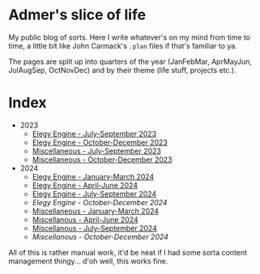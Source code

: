 
# Admer's slice of life

My public blog of sorts. Here I write whatever's on my mind from time to time, a little bit like John Carmack's `.plan` files if that's familiar to ya.

The pages are split up into quarters of the year (JanFebMar, AprMayJun, JulAugSep, OctNovDec) and by their theme (life stuff, projects etc.).

# Index

* 2023
	* [Elegy Engine - July-September 2023](pages/2023-q3-elegy.md)
	* [Elegy Engine - October-December 2023](pages/2023-q4-elegy.md)
	* [Miscellaneous - July-September 2023](pages/2023-q3-misc.md)
	* [Miscellaneous - October-December 2023](pages/2023-q4-misc.md)
* 2024
	* [Elegy Engine - January-March 2024](pages/2024-q1-elegy.md)
	* [Elegy Engine - April-June 2024](pages/2024-q2-elegy.md)
	* [Elegy Engine - July-September 2024](pages/2024-q3-elegy.md)
	* *Elegy Engine - October-December 2024*
	* [Miscellaneous - January-March 2024](pages/2024-q1-misc.md)
	* [Miscellanous - April-June 2024](pages/2024-q2-misc.md)
	* [Miscellanous - July-September 2024](pages/2024-q3-misc.md)
	* *Miscellanous - October-December 2024*

All of this is rather manual work, it'd be neat if I had some sorta content management thingy... d'oh well, this works fine.
